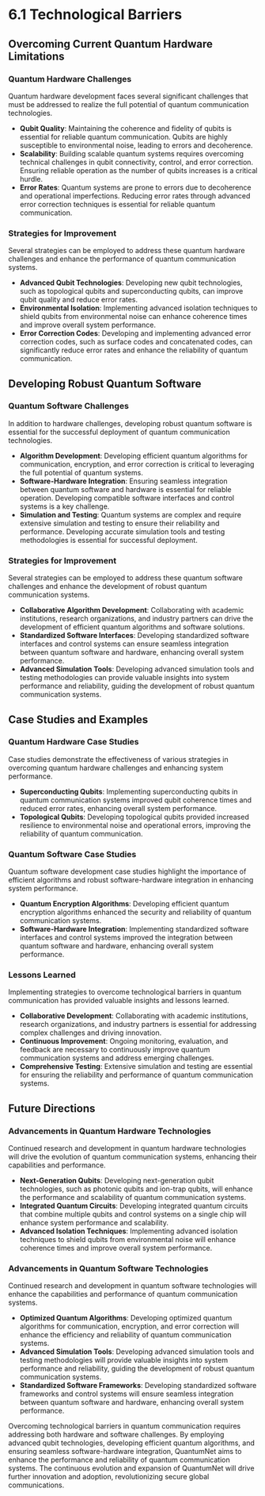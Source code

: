 
# 6.1 Technological Barriers

## Overcoming Current Quantum Hardware Limitations

### Quantum Hardware Challenges
Quantum hardware development faces several significant challenges that must be addressed to realize the full potential of quantum communication technologies.

- **Qubit Quality**: Maintaining the coherence and fidelity of qubits is essential for reliable quantum communication. Qubits are highly susceptible to environmental noise, leading to errors and decoherence.
- **Scalability**: Building scalable quantum systems requires overcoming technical challenges in qubit connectivity, control, and error correction. Ensuring reliable operation as the number of qubits increases is a critical hurdle.
- **Error Rates**: Quantum systems are prone to errors due to decoherence and operational imperfections. Reducing error rates through advanced error correction techniques is essential for reliable quantum communication.

### Strategies for Improvement
Several strategies can be employed to address these quantum hardware challenges and enhance the performance of quantum communication systems.

- **Advanced Qubit Technologies**: Developing new qubit technologies, such as topological qubits and superconducting qubits, can improve qubit quality and reduce error rates.
- **Environmental Isolation**: Implementing advanced isolation techniques to shield qubits from environmental noise can enhance coherence times and improve overall system performance.
- **Error Correction Codes**: Developing and implementing advanced error correction codes, such as surface codes and concatenated codes, can significantly reduce error rates and enhance the reliability of quantum communication.

## Developing Robust Quantum Software

### Quantum Software Challenges
In addition to hardware challenges, developing robust quantum software is essential for the successful deployment of quantum communication technologies.

- **Algorithm Development**: Developing efficient quantum algorithms for communication, encryption, and error correction is critical to leveraging the full potential of quantum systems.
- **Software-Hardware Integration**: Ensuring seamless integration between quantum software and hardware is essential for reliable operation. Developing compatible software interfaces and control systems is a key challenge.
- **Simulation and Testing**: Quantum systems are complex and require extensive simulation and testing to ensure their reliability and performance. Developing accurate simulation tools and testing methodologies is essential for successful deployment.

### Strategies for Improvement
Several strategies can be employed to address these quantum software challenges and enhance the development of robust quantum communication systems.

- **Collaborative Algorithm Development**: Collaborating with academic institutions, research organizations, and industry partners can drive the development of efficient quantum algorithms and software solutions.
- **Standardized Software Interfaces**: Developing standardized software interfaces and control systems can ensure seamless integration between quantum software and hardware, enhancing overall system performance.
- **Advanced Simulation Tools**: Developing advanced simulation tools and testing methodologies can provide valuable insights into system performance and reliability, guiding the development of robust quantum communication systems.

## Case Studies and Examples

### Quantum Hardware Case Studies
Case studies demonstrate the effectiveness of various strategies in overcoming quantum hardware challenges and enhancing system performance.

- **Superconducting Qubits**: Implementing superconducting qubits in quantum communication systems improved qubit coherence times and reduced error rates, enhancing overall system performance.
- **Topological Qubits**: Developing topological qubits provided increased resilience to environmental noise and operational errors, improving the reliability of quantum communication.

### Quantum Software Case Studies
Quantum software development case studies highlight the importance of efficient algorithms and robust software-hardware integration in enhancing system performance.

- **Quantum Encryption Algorithms**: Developing efficient quantum encryption algorithms enhanced the security and reliability of quantum communication systems.
- **Software-Hardware Integration**: Implementing standardized software interfaces and control systems improved the integration between quantum software and hardware, enhancing overall system performance.

### Lessons Learned
Implementing strategies to overcome technological barriers in quantum communication has provided valuable insights and lessons learned.

- **Collaborative Development**: Collaborating with academic institutions, research organizations, and industry partners is essential for addressing complex challenges and driving innovation.
- **Continuous Improvement**: Ongoing monitoring, evaluation, and feedback are necessary to continuously improve quantum communication systems and address emerging challenges.
- **Comprehensive Testing**: Extensive simulation and testing are essential for ensuring the reliability and performance of quantum communication systems.

## Future Directions

### Advancements in Quantum Hardware Technologies
Continued research and development in quantum hardware technologies will drive the evolution of quantum communication systems, enhancing their capabilities and performance.

- **Next-Generation Qubits**: Developing next-generation qubit technologies, such as photonic qubits and ion-trap qubits, will enhance the performance and scalability of quantum communication systems.
- **Integrated Quantum Circuits**: Developing integrated quantum circuits that combine multiple qubits and control systems on a single chip will enhance system performance and scalability.
- **Advanced Isolation Techniques**: Implementing advanced isolation techniques to shield qubits from environmental noise will enhance coherence times and improve overall system performance.

### Advancements in Quantum Software Technologies
Continued research and development in quantum software technologies will enhance the capabilities and performance of quantum communication systems.

- **Optimized Quantum Algorithms**: Developing optimized quantum algorithms for communication, encryption, and error correction will enhance the efficiency and reliability of quantum communication systems.
- **Advanced Simulation Tools**: Developing advanced simulation tools and testing methodologies will provide valuable insights into system performance and reliability, guiding the development of robust quantum communication systems.
- **Standardized Software Frameworks**: Developing standardized software frameworks and control systems will ensure seamless integration between quantum software and hardware, enhancing overall system performance.

Overcoming technological barriers in quantum communication requires addressing both hardware and software challenges. By employing advanced qubit technologies, developing efficient quantum algorithms, and ensuring seamless software-hardware integration, QuantumNet aims to enhance the performance and reliability of quantum communication systems. The continuous evolution and expansion of QuantumNet will drive further innovation and adoption, revolutionizing secure global communications.
